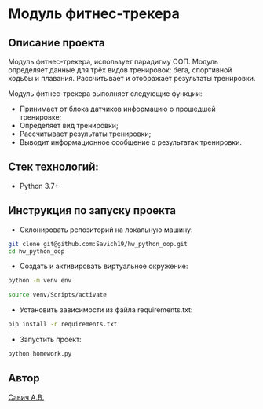 # Модуль фитнес-трекера

## Описание проекта

Модуль фитнес-трекера, использует парадигму ООП. Модуль определяет данные для трёх видов тренировок: бега, спортивной ходьбы и плавания. Рассчитывает и отображает результаты тренировки.

Модуль фитнес-трекера выполняет следующие функции:
* Принимает от блока датчиков информацию о прошедшей тренировке;
* Определяет вид тренировки;
* Рассчитывает результаты тренировки;
* Выводит информационное сообщение о результатах тренировки.

## Стек технологий:
* Python 3.7+

## Инструкция по запуску проекта
* Склонировать репозиторий на локальную машину:
```bash
git clone git@github.com:Savich19/hw_python_oop.git
cd hw_python_oop
```

* Cоздать и активировать виртуальное окружение:

```bash
python -m venv env
```

```bash
source venv/Scripts/activate
```

* Установить зависимости из файла requirements.txt:

```bash
pip install -r requirements.txt
```

* Запустить проект:
```bash
python homework.py
```

## Автор
[Савич А.В.](https://github.com/Savich19)
